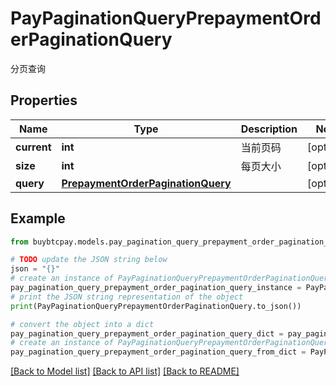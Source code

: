 # PayPaginationQueryPrepaymentOrderPaginationQuery

分页查询

## Properties

Name | Type | Description | Notes
------------ | ------------- | ------------- | -------------
**current** | **int** | 当前页码 | [optional] 
**size** | **int** | 每页大小 | [optional] 
**query** | [**PrepaymentOrderPaginationQuery**](PrepaymentOrderPaginationQuery.md) |  | [optional] 

## Example

```python
from buybtcpay.models.pay_pagination_query_prepayment_order_pagination_query import PayPaginationQueryPrepaymentOrderPaginationQuery

# TODO update the JSON string below
json = "{}"
# create an instance of PayPaginationQueryPrepaymentOrderPaginationQuery from a JSON string
pay_pagination_query_prepayment_order_pagination_query_instance = PayPaginationQueryPrepaymentOrderPaginationQuery.from_json(json)
# print the JSON string representation of the object
print(PayPaginationQueryPrepaymentOrderPaginationQuery.to_json())

# convert the object into a dict
pay_pagination_query_prepayment_order_pagination_query_dict = pay_pagination_query_prepayment_order_pagination_query_instance.to_dict()
# create an instance of PayPaginationQueryPrepaymentOrderPaginationQuery from a dict
pay_pagination_query_prepayment_order_pagination_query_from_dict = PayPaginationQueryPrepaymentOrderPaginationQuery.from_dict(pay_pagination_query_prepayment_order_pagination_query_dict)
```
[[Back to Model list]](../README.md#documentation-for-models) [[Back to API list]](../README.md#documentation-for-api-endpoints) [[Back to README]](../README.md)



